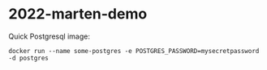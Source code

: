 # 2022-marten-demo

Quick Postgresql image:

`docker run --name some-postgres -e POSTGRES_PASSWORD=mysecretpassword -d postgres`
